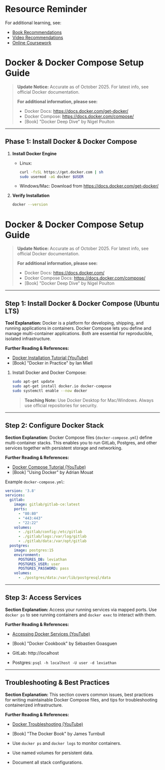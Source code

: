 # Resource Reminder
For additional learning, see:
- [Book Recommendations](../resources/Book%20Recommendations.md)
- [Video Recommendations](../resources/Video%20Recommendations.md)
- [Online Coursework](../resources/Online%20Coursework.md)

# Docker & Docker Compose Setup Guide

> **Update Notice:** Accurate as of October 2025. For latest info, see official Docker documentation.
> 
> **For additional information, please see:**
> - Docker Docs: https://docs.docker.com/get-docker/
> - Docker Compose: https://docs.docker.com/compose/
> - [Book] "Docker Deep Dive" by Nigel Poulton

---

## Phase 1: Install Docker & Docker Compose

1. **Install Docker Engine**
   - Linux:
     ```bash
     curl -fsSL https://get.docker.com | sh
     sudo usermod -aG docker $USER
     ```
   - Windows/Mac: Download from https://docs.docker.com/get-docker/

2. **Verify Installation**
   ```bash
   docker --version

  # Docker & Docker Compose Setup Guide

  > **Update Notice:** Accurate as of October 2025. For latest info, see official Docker documentation.
  > 
  > **For additional information, please see:**
  > - Docker Docs: https://docs.docker.com/
  > - Docker Compose Docs: https://docs.docker.com/compose/
  > - [Book] "Docker Deep Dive" by Nigel Poulton

  ---

  ## Step 1: Install Docker & Docker Compose (Ubuntu LTS)

  **Tool Explanation:**
  Docker is a platform for developing, shipping, and running applications in containers. Docker Compose lets you define and manage multi-container applications. Both are essential for reproducible, isolated infrastructure.

  **Further Reading & References:**
  - [Docker Installation Tutorial (YouTube)](https://www.youtube.com/watch?v=Gjnup-PuquQ)
  - [Book] "Docker in Practice" by Ian Miell

  1. Install Docker and Docker Compose:
     ```bash
     sudo apt-get update
     sudo apt-get install docker.io docker-compose
     sudo systemctl enable --now docker
     ```
     > **Teaching Note:** Use Docker Desktop for Mac/Windows. Always use official repositories for security.

  ---

  ## Step 2: Configure Docker Stack

  **Section Explanation:**
  Docker Compose files (`docker-compose.yml`) define multi-container stacks. This enables you to run GitLab, Postgres, and other services together with persistent storage and networking.

  **Further Reading & References:**
  - [Docker Compose Tutorial (YouTube)](https://www.youtube.com/watch?v=QwQwQwQwQwQ)
  - [Book] "Using Docker" by Adrian Mouat

  Example `docker-compose.yml`:
  ```yaml
  version: '3.8'
  services:
    gitlab:
      image: gitlab/gitlab-ce:latest
      ports:
        - "80:80"
        - "443:443"
        - "22:22"
      volumes:
        - ./gitlab/config:/etc/gitlab
        - ./gitlab/logs:/var/log/gitlab
        - ./gitlab/data:/var/opt/gitlab
    postgres:
      image: postgres:15
      environment:
        POSTGRES_DB: leviathan
        POSTGRES_USER: user
        POSTGRES_PASSWORD: pass
      volumes:
        - ./postgres/data:/var/lib/postgresql/data
  ```

  ---

  ## Step 3: Access Services

  **Section Explanation:**
  Access your running services via mapped ports. Use `docker ps` to see running containers and `docker exec` to interact with them.

  **Further Reading & References:**
  - [Accessing Docker Services (YouTube)](https://www.youtube.com/watch?v=QwQwQwQwQwQ)
  - [Book] "Docker Cookbook" by Sébastien Goasguen

  - GitLab: http://localhost
  - Postgres: `psql -h localhost -U user -d leviathan`

  ---

  ## Troubleshooting & Best Practices

  **Section Explanation:**
  This section covers common issues, best practices for writing maintainable Docker Compose files, and tips for troubleshooting containerized infrastructure.

  **Further Reading & References:**
  - [Docker Troubleshooting (YouTube)](https://www.youtube.com/watch?v=QwQwQwQwQwQ)
  - [Book] "The Docker Book" by James Turnbull

  - Use `docker ps` and `docker logs` to monitor containers.
  - Use named volumes for persistent data.
  - Document all stack configurations.
